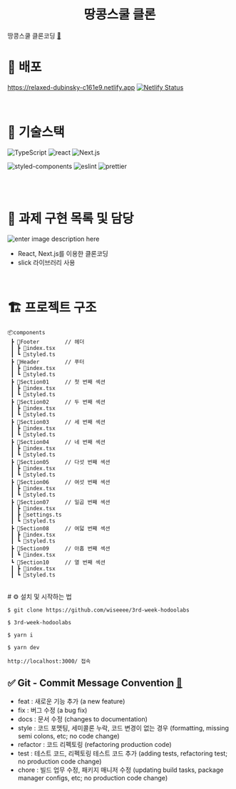 <h1 align="middle">땅콩스쿨 클론</h1>

땅콩스쿨 클론코딩 [🔗](https://ddangkongschool.com/)
<br/>

# 🔗 배포

https://relaxed-dubinsky-c161e9.netlify.app
[![Netlify Status](https://api.netlify.com/api/v1/badges/4cdb7c60-5f99-420f-9f10-5420389e3332/deploy-status)](https://app.netlify.com/sites/relaxed-dubinsky-c161e9/deploys)


<br/>

# 📱 기술스택

<img alt="TypeScript" src="https://img.shields.io/badge/TypeScript-3178C6?style=for-the-badge&logo=TypeScript&logoColor=white"> <img alt="react" src="https://img.shields.io/badge/react-61DAFB?style=for-the-badge&logo=react&logoColor=black"> <img alt="Next.js" src="https://img.shields.io/badge/Next.js-000000?style=for-the-badge&logo=Next.js&logoColor=white">

<img alt="styled-components" src="https://img.shields.io/badge/styledcomponents-DB7093?style=for-the-badge&logo=styled-components&logoColor=white"> <img alt="eslint" src="https://img.shields.io/badge/eslint-4B32C3?style=for-the-badge&logo=eslint&logoColor=white"> <img alt="prettier" src="https://img.shields.io/badge/prettier-F7B93E?style=for-the-badge&logo=prettier&logoColor=white">

<br/>



<br/>

# 🏹 과제 구현 목록 및 담당
![enter image description here](https://user-images.githubusercontent.com/24728385/154171584-6bae29e5-591f-45ef-a36f-87579ea71149.png)
  - React, Next.js를 이용한 클론코딩
  - slick 라이브러리 사용

<br/>

# 🏗 프로젝트 구조

```
📦components
 ┣ 📂Footer        // 헤더
 ┃ ┣ 📜index.tsx
 ┃ ┗ 📜styled.ts
 ┣ 📂Header        // 푸터
 ┃ ┣ 📜index.tsx
 ┃ ┗ 📜styled.ts
 ┣ 📂Section01     // 첫 번째 섹션
 ┃ ┣ 📜index.tsx
 ┃ ┗ 📜styled.ts
 ┣ 📂Section02     // 두 번째 섹션
 ┃ ┣ 📜index.tsx
 ┃ ┗ 📜styled.ts
 ┣ 📂Section03     // 세 번째 섹션
 ┃ ┣ 📜index.tsx
 ┃ ┗ 📜styled.ts
 ┣ 📂Section04     // 네 번째 섹션
 ┃ ┣ 📜index.tsx
 ┃ ┗ 📜styled.ts
 ┣ 📂Section05     // 다섯 번째 섹션
 ┃ ┣ 📜index.tsx
 ┃ ┗ 📜styled.ts
 ┣ 📂Section06     // 여섯 번째 섹션
 ┃ ┣ 📜index.tsx
 ┃ ┗ 📜styled.ts
 ┣ 📂Section07     // 일곱 번째 섹션
 ┃ ┣ 📜index.tsx
 ┃ ┣ 📜settings.ts
 ┃ ┗ 📜styled.ts
 ┣ 📂Section08     // 여덟 번째 섹션
 ┃ ┣ 📜index.tsx
 ┃ ┗ 📜styled.ts
 ┣ 📂Section09     // 아홉 번째 섹션
 ┃ ┗ 📜index.tsx
 ┗ 📂Section10     // 열 번째 섹션
 ┃ ┣ 📜index.tsx
 ┃ ┗ 📜styled.ts
```
<br/>
# ⚙️ 설치 및 시작하는 법

```
$ git clone https://github.com/wiseeee/3rd-week-hodoolabs

$ 3rd-week-hodoolabs

$ yarn i

$ yarn dev

http://localhost:3000/ 접속
```

## ✅ Git - Commit Message Convention [🔗](https://webruden.tistory.com/486)

- feat : 새로운 기능 추가 (a new feature)
- fix : 버그 수정 (a bug fix)
- docs : 문서 수정 (changes to documentation)
- style : 코드 포맷팅, 세미콜론 누락, 코드 변경이 없는 경우 (formatting, missing semi colons, etc; no code change)
- refactor : 코드 리펙토링 (refactoring production code)
- test : 테스트 코드, 리펙토링 테스트 코드 추가 (adding tests, refactoring test; no production code change)
- chore : 빌드 업무 수정, 패키지 매니저 수정 (updating build tasks, package manager configs, etc; no production code change)
<br/>

